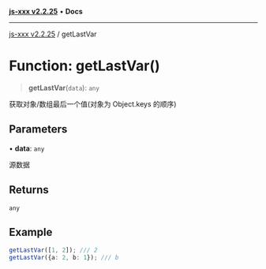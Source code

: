 [**js-xxx v2.2.25**](../README.md) • **Docs**

***

[js-xxx v2.2.25](../README.md) / getLastVar

# Function: getLastVar()

> **getLastVar**(`data`): `any`

获取对象/数组最后一个值(对象为 Object.keys 的顺序)

## Parameters

• **data**: `any`

源数据

## Returns

`any`

## Example

```ts
getLastVar([1, 2]); /// 2
getLastVar({a: 2, b: 1}); /// b
```
